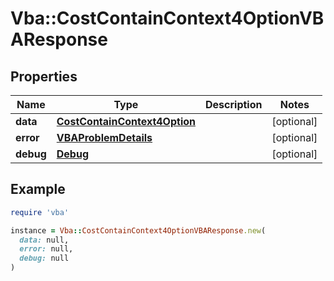 # Vba::CostContainContext4OptionVBAResponse

## Properties

| Name | Type | Description | Notes |
| ---- | ---- | ----------- | ----- |
| **data** | [**CostContainContext4Option**](CostContainContext4Option.md) |  | [optional] |
| **error** | [**VBAProblemDetails**](VBAProblemDetails.md) |  | [optional] |
| **debug** | [**Debug**](Debug.md) |  | [optional] |

## Example

```ruby
require 'vba'

instance = Vba::CostContainContext4OptionVBAResponse.new(
  data: null,
  error: null,
  debug: null
)
```

